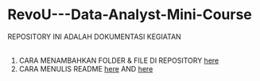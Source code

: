 # RevoU---Data-Analyst-Mini-Course
REPOSITORY INI ADALAH DOKUMENTASI KEGIATAN
<br></br>
1. CARA MENAMBAHKAN FOLDER & FILE DI REPOSITORY [here](https://medium.com/@gl7526/making-a-folder-of-images-for-your-github-readme-2c6cd42e1439#:~:text=Importing%20your%20images,Commit%20changes%E2%80%9D%20at%20the%20bottom.)
2. CARA MENULIS README [here](https://www.makeareadme.com/) AND [here](https://docs.github.com/en/get-started/writing-on-github/getting-started-with-writing-and-formatting-on-github/basic-writing-and-formatting-syntax)
